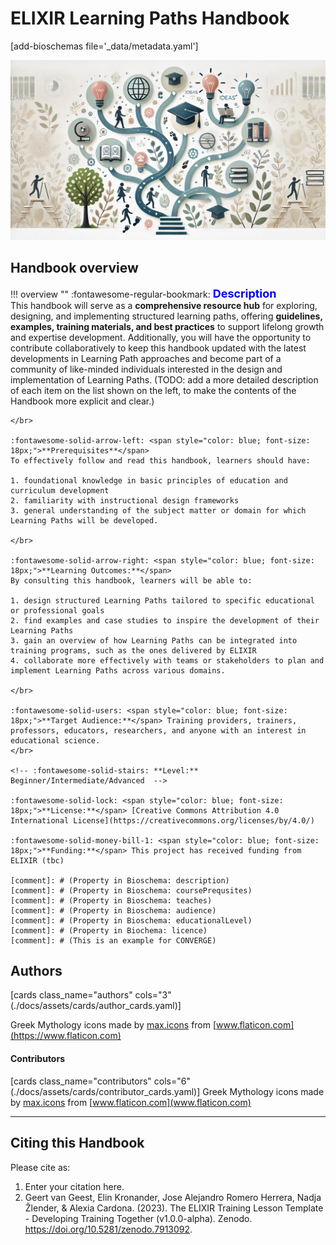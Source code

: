 # ELIXIR Learning Paths Handbook 

[add-bioschemas file='_data/metadata.yaml']

![LP](./assets/images/cover/image1.jpeg)

## Handbook overview

!!! overview ""
    :fontawesome-regular-bookmark: <span style="color: blue; font-size: 18px;">**Description**</span>  
    This handbook will serve as a **comprehensive resource hub** for exploring, designing, and implementing structured learning paths, offering **guidelines, examples, training materials, and best practices** to support lifelong growth and expertise development. Additionally, you will have the opportunity to contribute collaboratively to keep this handbook updated with the latest developments in Learning Path approaches and become part of a community of like-minded individuals interested in the design and implementation of Learning Paths. (TODO: add a more detailed description of each item on the list shown on the left, to make the contents of the Handbook more explicit and clear.)

    </br>
    
    :fontawesome-solid-arrow-left: <span style="color: blue; font-size: 18px;">**Prerequisites**</span>   
    To effectively follow and read this handbook, learners should have:  
    
    1. foundational knowledge in basic principles of education and curriculum development
    2. familiarity with instructional design frameworks
    3. general understanding of the subject matter or domain for which Learning Paths will be developed.
    
    </br>
    
    :fontawesome-solid-arrow-right: <span style="color: blue; font-size: 18px;">**Learning Outcomes:**</span>  
    By consulting this handbook, learners will be able to:
    
    1. design structured Learning Paths tailored to specific educational or professional goals
    2. find examples and case studies to inspire the development of their Learning Paths
    3. gain an overview of how Learning Paths can be integrated into training programs, such as the ones delivered by ELIXIR
    4. collaborate more effectively with teams or stakeholders to plan and implement Learning Paths across various domains.
    
    </br>
    
    :fontawesome-solid-users: <span style="color: blue; font-size: 18px;">**Target Audience:**</span> Training providers, trainers, professors, educators, researchers, and anyone with an interest in educational science. 
    </br>
    
    <!-- :fontawesome-solid-stairs: **Level:** Beginner/Intermediate/Advanced  -->
    
    :fontawesome-solid-lock: <span style="color: blue; font-size: 18px;">**License:**</span> [Creative Commons Attribution 4.0 International License](https://creativecommons.org/licenses/by/4.0/)
    
    :fontawesome-solid-money-bill-1: <span style="color: blue; font-size: 18px;">**Funding:**</span> This project has received funding from ELIXIR (tbc)   

    [comment]: # (Property in Bioschema: description)
    [comment]: # (Property in Bioschema: coursePrequsites)
    [comment]: # (Property in Bioschema: teaches)
    [comment]: # (Property in Bioschema: audience)
    [comment]: # (Property in Bioschema: educationalLevel)
    [comment]: # (Property in Biochema: licence)
    [comment]: # (This is an example for CONVERGE)

## Authors

[cards class_name="authors" cols="3"(./docs/assets/cards/author_cards.yaml)]

Greek Mythology icons made by [max.icons](https://www.flaticon.com/authors/maxicons) from [www.flaticon.com](https://www.flaticon.com)


#### Contributors

[cards class_name="contributors" cols="6"(./docs/assets/cards/contributor_cards.yaml)]
Greek Mythology icons made by [max.icons](https://www.flaticon.com/authors/maxicons) from [www.flaticon.com](www.flaticon.com)

---
## Citing this Handbook

Please cite as:

  1. Enter your citation here.
  2. Geert van Geest, Elin Kronander, Jose Alejandro Romero Herrera, Nadja Žlender, & Alexia Cardona. (2023). The ELIXIR Training Lesson Template - Developing Training Together (v1.0.0-alpha). Zenodo. https://doi.org/10.5281/zenodo.7913092. 
